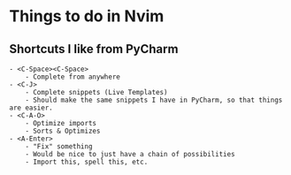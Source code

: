 # Things to do in Nvim


## Shortcuts I like from PyCharm

```
- <C-Space><C-Space>
    - Complete from anywhere
- <C-J>
    - Complete snippets (Live Templates)
    - Should make the same snippets I have in PyCharm, so that things are easier.
- <C-A-O>
    - Optimize imports
    - Sorts & Optimizes
- <A-Enter>
    - "Fix" something
    - Would be nice to just have a chain of possibilities
    - Import this, spell this, etc.
```
